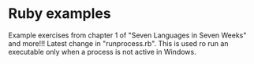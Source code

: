 Ruby examples
===============

Example exercises from chapter 1 of "Seven Languages in Seven Weeks" and more!!!
Latest change in "runprocess.rb". This is used ro run an executable only when a process is not active in Windows.